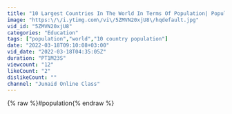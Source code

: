 ```yaml
---
title: "10 Largest Countries In The World In Terms Of Population| Population"
image: "https:\/\/i.ytimg.com\/vi\/5ZMVN20xjU8\/hqdefault.jpg"
vid_id: "5ZMVN20xjU8"
categories: "Education"
tags: ["population","world","10 country population"]
date: "2022-03-18T09:10:08+03:00"
vid_date: "2022-03-18T04:35:05Z"
duration: "PT1M23S"
viewcount: "12"
likeCount: "2"
dislikeCount: ""
channel: "Junaid Online Class"
---
```

{% raw %}#population{% endraw %}
